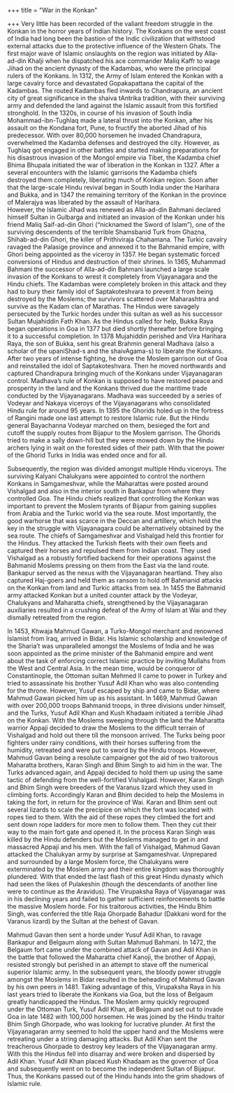 +++
title = "War in the Konkan"

+++
Very little has been recorded of the valiant freedom struggle in the
Konkan in the horror years of Indian history. The Konkans on the west
coast of India had long been the bastion of the Indic civilization that
withstood external attacks due to the protective influence of the
Western Ghats. The first major wave of Islamic onslaughts on the region
was initiated by Alla-ad-din Khalji when he dispatched his ace commander
Maliq Kaffr to wage Jihad on the ancient dynasty of the Kadambas, who
were the principal rulers of the Konkans. In 1312, the Army of Islam
entered the Konkan with a large cavalry force and devastated
Gopakapattana the capital of the Kadambas. The routed Kadambas fled
inwards to Chandrapura, an ancient city of great significance in the
shaiva tAntrika tradition, with their surviving army and defended the
land against the Islamic assault from this fortified stronghold. In the
1320s, in course of his invasion of South India Mohammad-ibn-Tughlaq
made a lateral thrust into the Konkan, after his assault on the Kondana
fort, Pune, to fructify the aborted Jihad of his predecessor. With over
80,000 horsemen he invaded Chandrapura, overwhelmed the Kadamba defenses
and destroyed the city. However, as Tughlaq got engaged in other battles
and started making preparations for his disastrous invasion of the
Mongol empire via Tibet, the Kadamba chief Bhima Bhupala initiated the
war of liberation in the Konkan in 1327. After a several encounters with
the Islamic garrisons the Kadamba chiefs destroyed them completely,
liberating much of Konkan region. Soon after that the large-scale Hindu
revival began in South India under the Harihara and Bukka, and in 1347
the remaining territory of the Konkan in the province of Malerajya was
liberated by the assault of Harihara.  
However, the Islamic Jihad was renewed as Alla-ad-din Bahmani declared
himself Sultan in Gulbarga and initiated an invasion of the Konkan under
his friend Maliq Saif-ad-din Ghori (“nicknamed the Sword of Islam”), one
of the surviving descendents of the terrible Shamsbanid Turk from
Ghazna, Shihab-ad-din Ghori, the killer of Prithiviraja Chahamana. The
Turkic cavalry ravaged the Palasige province and annexed it to the
Bahmanid empire, with Ghori being appointed as the viceroy in 1357. He
began systematic forced conversions of Hindus and destruction of their
shrines. In 1365, Muhammad Bahmani the successor of Alla-ad-din Bahmani
launched a large scale invasion of the Konkans to wrest it completely
from Vijayanagara and the Hindu chiefs. The Kadambas were completely
broken in this attack and they had to bury their family idol of
Saptakoteshvara to prevent it from being destroyed by the Moslems; the
survivors scattered over Maharashtra and survive as the Kadam clan of
Marathas. The Hindus were savagely persecuted by the Turkic hordes under
this sultan as well as his successor Sultan Mujahiddin Fath Khan. As the
Hindus called for help, Bukka Raya began operations in Goa in 1377 but
died shortly thereafter before bringing it to a successful completion.
In 1378 Mujahiddin perished and Vira Harihara Raya, the son of Bukka,
sent his great Brahmin general Madhava (also a scholar of the
upaniShad-s and the shaivAgama-s) to liberate the Konkans. After two
years of intense fighting, he drove the Moslem garrison out of Goa and
reinstalled the idol of Saptakoteshvara. Then he moved northwards and
captured Chandrapura bringing much of the Konkans under Vijayanagaran
control. Madhava’s rule of Konkan is supposed to have restored peace and
prosperity in the land and the Konkans thrived due the maritime trade
conducted by the Vijayanagarans. Madhava was succeeded by a series of
Vodeyar and Nakaya viceroys of the Vijayanagarans who consolidated Hindu
rule for around 95 years. In 1395 the Ghorids holed up in the fortress
of Rangini made one last attempt to restore Islamic rule. But the Hindu
general Bayachanna Vodeyar marched on them, besieged the fort and cutoff
the supply routes from Bijapur to the Moslem garrison. The Ghorids tried
to make a sally down-hill but they were mowed down by the Hindu archers
lying in wait on the forested sides of their path. With that the power
of the Ghorid Turks in India was ended once and for all.

Subsequently, the region was divided amongst multiple Hindu viceroys.
The surviving Kalyani Chalukyans were appointed to control the northern
Konkans in Samgameshvar, while the Maharattas were posted around
Vishalgad and also in the interior south in Bankapur from where they
controlled Goa. The Hindu chiefs realized that controlling the Konkan
was important to prevent the Moslem tyrants of Bijapur from gaining
supplies from Arabia and the Turkic world via the sea route. Most
importantly, the good warhorse that was scarce in the Deccan and
artillery, which held the key in the struggle with Vijayanagara could be
alternatively obtained by the sea route. The chiefs of Samgameshvar and
Vishalgad held this frontier for the Hindus. They attacked the Turkish
fleets with their own fleets and captured their horses and repulsed them
from Indian coast. They used Vishalgad as a robustly fortified backend
for their operations against the Bahmanid Moslems pressing on them from
the East via the land route. Bankapur served as the nexus with the
Vijayanagaran heartland. They also captured Haj-goers and held them as
ransom to hold off Bahmanid attacks on the Konkan from land and Turkic
attacks from sea. In 1455 the Bahmanid army attacked Konkan but a united
counter attack by the Vodeyar, Chalukyans and Maharatta chiefs,
strengthened by the Vijayanagaran auxiliaries resulted in a crushing
defeat of the Army of Islam at Wai and they dismally retreated from the
region.

In 1453, Khwaja Mahmud Gawan, a Turko-Mongol merchant and renowned
Islamist from Iraq, arrived in Bidar. His Islamic scholarship and
knowledge of the Sharia’t was unparalleled amongst the Moslems of India
and he was soon appointed as the prime minister of the Bahmanid empire
and went about the task of enforcing correct Islamic practice by
inviting Mullahs from the West and Central Asia. In the mean time, would
be conqueror of Constantinople, the Ottoman sultan Mehmed II came to
power in Turkey and tried to assassinate his brother Yusuf Adil Khan who
was also contending for the throne. However, Yusuf escaped by ship and
came to Bidar, where Mahmud Gawan picked him up as his assistant. In
1469, Mahmud Gawan with over 200,000 troops Bahmanid troops, in three
divisions under himself, and the Turks, Yusuf Adil Khan and Kush Khadaam
initiated a terrible Jihad on the Konkan. With the Moslems sweeping
through the land the Maharatta warrior Appaji decided to draw the
Moslems to the difficult terrain of Vishalgad and hold out there till
the monsoon arrived. The Turks being poor fighters under rainy
conditions, with their horses suffering from the humidity, retreated and
were put to sword by the Hindu troops. However, Mahmud Gavan being a
resolute campaigner got the aid of two traitorous Maharatta brothers,
Karan Singh and Bhim Singh to aid him in the war. The Turks advanced
again, and Appaji decided to hold them up using the same tactic of
defending from the well-fortified Vishalgad. However, Karan Singh and
Bhim Singh were breeders of the Varanus lizard which they used in
climbing forts. Accordingly Karan and Bhim decided to help the Moslems
in taking the fort, in return for the province of Wai. Karan and Bhim
sent out several lizards to scale the precipice on which the fort was
located with ropes tied to them. With the aid of these ropes they
climbed the fort and sent down rope ladders for more men to follow them.
Then they cut their way to the main fort gate and opened it. In the
process Karan Singh was killed by the Hindu defenders but the Moslems
managed to get in and massacred Appaji and his men. With the fall of
Vishalgad, Mahmud Gavan attacked the Chalukyan army by surprise at
Samgameshvar. Unprepared and surrounded by a large Moslem force, the
Chalukyans were exterminated by the Moslem army and their entire kingdom
was thoroughly plundered. With that ended the last flash of this great
Hindu dynasty which had seen the likes of Pulakeshin (though the
descendants of another line were to continue as the Aravidus). The
Virupaksha Raya of Vijayanagar was in his declining years and failed to
gather sufficient reinforcements to battle the massive Moslem horde. For
his traitorous activities, the Hindu Bhim Singh, was conferred the title
Raja Ghorpade Bahadur (Dakkani word for the Varanus lizard) by the
Sultan at the behest of Gavan.

Mahmud Gavan then sent a horde under Yusuf Adil Khan, to ravage Bankapur
and Belgaum along with Sultan Mahmud Bahmani. In 1472, the Belgaum fort
came under the combined attack of Gavan and Adil Khan in the battle that
followed the Maharatta chief Kanoji, the brother of Appaji, resisted
strongly but perished in an attempt to stave off the numerical superior
Islamic army. In the subsequent years, the bloody power struggle amongst
the Moslems in Bidar resulted in the beheading of Mahmud Gavan by his
own peers in 1481. Taking advantage of this, Virupaksha Raya in his last
years tried to liberate the Konkans via Goa, but the loss of Belgaum
greatly handicapped the Hindus. The Moslem army quickly regrouped under
the Ottoman Turk, Yusuf Adil Khan, at Belgaum and set out to invade Goa
in late 1482 with 100,000 horsemen. He was joined by the Hindu traitor
Bhim Singh Ghorpade, who was looking for lucrative plunder. At first the
Vijayanagaran army seemed to hold the upper hand and the Moslems were
retreating under a string damaging attacks. But Adil Khan sent the
treacherous Ghorpade to destroy key leaders of the Vijayanagaran army.
With this the Hindus fell into disarray and were broken and dispersed by
Adil Khan. Yusuf Adil Khan placed Kush Khadaam as the governor of Goa
and subsequently went on to become the independent Sultan of Bijapur.
Thus, the Konkans passed out of the Hindu hands into the grim shadows of
Islamic rule.
